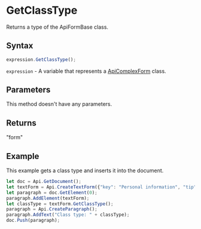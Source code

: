 # GetClassType

Returns a type of the ApiFormBase class.

## Syntax

```javascript
expression.GetClassType();
```

`expression` - A variable that represents a [ApiComplexForm](../ApiComplexForm.md) class.

## Parameters

This method doesn't have any parameters.

## Returns

"form"

## Example

This example gets a class type and inserts it into the document.

```javascript editor-pdf
let doc = Api.GetDocument();
let textForm = Api.CreateTextForm({"key": "Personal information", "tip": "Enter your first name", "required": true, "placeholder": "First name", "comb": true, "maxCharacters": 10, "cellWidth": 3, "multiLine": false, "autoFit": false});
let paragraph = doc.GetElement(0);
paragraph.AddElement(textForm);
let classType = textForm.GetClassType();
paragraph = Api.CreateParagraph();
paragraph.AddText("Class type: " + classType);
doc.Push(paragraph);
```
